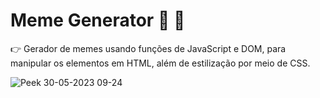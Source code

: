 # Meme Generator 🤪 👯

👉 Gerador de memes usando funções de JavaScript e DOM, para manipular os elementos em HTML, além de estilização por meio de CSS.

![Peek 30-05-2023 09-24](https://github.com/tausportodev/Meme-Generator/assets/131397886/1b4cce30-5e48-4f2a-88bc-11577cef5880)
